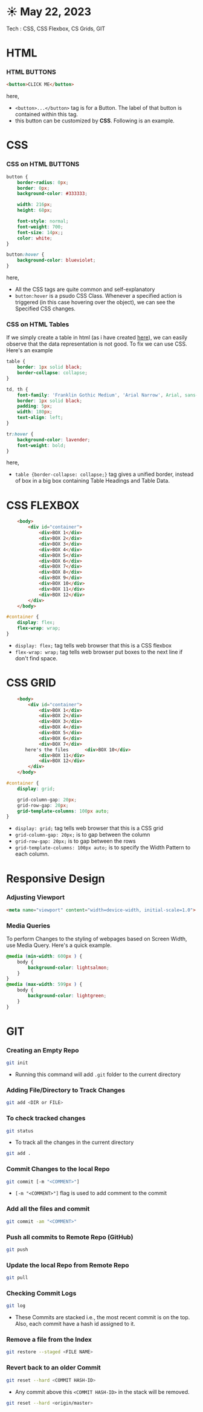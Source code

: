 # ☀️ May 22, 2023
Tech : CSS, CSS Flexbox, CS Grids, GIT

# HTML
### HTML BUTTONS
```HTML
<button>CLICK ME</button>
```
here,
- `<button>...</button>` tag is for a Button. The label of that button is contained within this tag.
- this button can be customized by **CSS**. Following is an example.

# CSS
### CSS on HTML BUTTONS 
```CSS
button {
    border-radius: 0px;
    border: 0px;
    background-color: #333333;

    width: 216px;
    height: 68px;

    font-style: normal;
    font-weight: 700;
    font-size: 14px;;
    color: white;
}

button:hover {
    background-color: blueviolet;
}
```
here,
- All the CSS tags are quite common and self-explanatory  
- `button:hover` is a psudo CSS Class. Whenever a specified action is triggered (in this case hovering over the object), we can see the Specified CSS changes. 

### CSS on HTML Tables
If we simply create a table in html (as i have created [here](https://github.com/thekarananand/summer2023/blob/main/2023.05.21/NOTES.md#tables-in-html)), we can easily observe that the data representation is not good. To fix we can use CSS. Here's an example
``` CSS
table {
    border: 1px solid black;
    border-collapse: collapse;
}

td, th {
    font-family: 'Franklin Gothic Medium', 'Arial Narrow', Arial, sans-serif;
    border: 1px solid black;
    padding: 5px;
    width: 180px;
    text-align: left;
}

tr:hover {
    background-color: lavender;
    font-weight: bold;
}
```

here,
- `table {border-collapse: collapse;}` tag gives a unified border, instead of box in a big box containing Table Headings and Table Data.

# CSS FLEXBOX
``` HTML
    <body>
        <div id="container">
            <div>BOX 1</div>
            <div>BOX 2</div>
            <div>BOX 3</div>
            <div>BOX 4</div>
            <div>BOX 5</div>
            <div>BOX 6</div>
            <div>BOX 7</div>
            <div>BOX 8</div>
            <div>BOX 9</div>
            <div>BOX 10</div>
            <div>BOX 11</div>
            <div>BOX 12</div>
        </div>
    </body>
```
``` CSS
#container {
    display: flex;
    flex-wrap: wrap;
}
```
- `display: flex;` tag tells web browser that this is a CSS flexbox
- `flex-wrap: wrap;` tag tells web browser put boxes to the next line if don't find space.

# CSS GRID
``` HTML
    <body>
        <div id="container">
            <div>BOX 1</div>
            <div>BOX 2</div>
            <div>BOX 3</div>
            <div>BOX 4</div>
            <div>BOX 5</div>
            <div>BOX 6</div>
            <div>BOX 7</div>
       here's the files      <div>BOX 10</div>
            <div>BOX 11</div>
            <div>BOX 12</div>
        </div>
    </body>
```
``` CSS
#container {
    display: grid;

    grid-column-gap: 20px;
    grid-row-gap: 20px;
    grid-template-columns: 100px auto;
}
```

- `display: grid;` tag tells web browser that this is a CSS grid
- `grid-column-gap: 20px;` is to gap between the column
- `grid-row-gap: 20px;` is to gap between the rows
- `grid-template-columns: 100px auto;` is to specify the Width Pattern to each column. 

# Responsive Design

### Adjusting Viewport
``` HTML
<meta name="viewport" content="width=device-width, initial-scale=1.0">
```

### Media Queries
To perform Changes to the styling of webpages based on Screen Width, use Media Query. Here's a quick example.
``` CSS
@media (min-width: 600px ) {
    body {
        background-color: lightsalmon;
    }
}
@media (max-width: 599px ) {
    body {
        background-color: lightgreen;
    }
}
```

# GIT

### Creating an Empty Repo
```bash
git init
```
- Running this command will add `.git` folder to the current directory 

### Adding File/Directory to Track Changes
```bash
git add <DIR or FILE>
```

### To check tracked changes
```bash
git status
```

- To track all the changes in the current directory
```bash
git add .
```

### Commit Changes to the local Repo
```bash
git commit [-m "<COMMENT>"]
```
- `[-m "<COMMENT>"]` flag is used to add comment to the commit

### Add all the files and commit
```bash
git commit -am "<COMMENT>"
```

### Push all commits to Remote Repo (GitHub)
```bash
git push
```

### Update the local Repo from Remote Repo
```bash
git pull
```

### Checking Commit Logs
```bash
git log
```
- These Commits are stacked i.e., the most recent commit is on the top. Also, each commit have a hash id assigned to it.


### Remove a file from the Index
```bash
git restore --staged <FILE NAME>
```

### Revert back to an older Commit
```bash
git reset --hard <COMMIT HASH-ID> 
```
- Any commit above this `<COMMIT HASH-ID>` in the stack will be removed.
```bash
git reset --hard <origin/master> 
```

